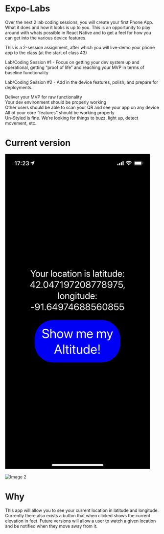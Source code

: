 # Expo-Labs

Over the next 2 lab coding sessions, you will create your first Phone App. What it does and how it looks is up to you. This is an opportunity to play around with whats possible in React Native and to get a feel for how you can get into the various device features.

This is a 2-session assignment, after which you will live-demo your phone app to the class (at the start of class 43)

Lab/Coding Session #1 - Focus on getting your dev system up and operational, getting “proof of life” and reaching your MVP in terms of baseline functionality

Lab/Coding Session #2 - Add in the device features, polish, and prepare for deployments.

Deliver your MVP for raw functionality  
Your dev environment should be properly working  
Other users should be able to scan your QR and see your app on any device  
All of your core “features” should be working properly  
Un-Styled is fine. We’re looking for things to buzz, light up, detect movement, etc.  

# Current version
![Image 1](Assets/image0.png)


![Image 2](image1.png)


# Why
This app will allow you to see your current location in latitude and longitude. Currently there also exists a button that when clicked shows the current elevation in feet. 
Future versions will allow a user to watch a given location and be notified when they move away from it. 

